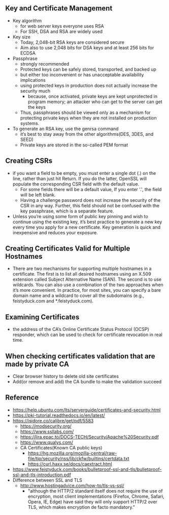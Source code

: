 ## Key and Certificate Management
- Key algorithm
  - for web server keys everyone uses RSA
  - For SSH, DSA and RSA are widely used
- Key size
  - Today, 2,048-bit RSA keys are considered secure
  - Aim also to use 2,048 bits for DSA keys and at least 256 bits for ECDSA
- Passphrase
  - strongly recommended
  - Protected keys can be safely stored, transported, and backed up
  - but either too inconvenient or has unacceptable availability implications
  - using protected keys in production does not actually increase the security much
    - because, once activated, private keys are kept unprotected in program memory; an attacker who can get to the server can get the keys
   - Thus, passphrases should be viewed only as a mechanism for protecting private keys when they are not installed on production systems.
- To generate an RSA key, use the genrsa command
  - it’s best to stay away from the other algorithms(DES, 3DES, and SEED)
  - Private keys are stored in the so-called PEM format
## Creating CSRs
- if you want a field to be empty, you must enter a single dot (.) on the line, rather than just
hit Return. If you do the latter, OpenSSL will populate the corresponding CSR field with the
default value.
  - For some fields there will be a default value, If you enter '.', the field will be left blank.
  - Having a challenge password does not increase the security of the CSR in any way. Further, this field
should not be confused with the key passphrase, which is a separate feature.
- Unless you’re using some form of public key pinning and wish to continue using the existing key, it’s best practice to generate a new key every time you apply for a new certificate. Key generation is quick and inexpensive and reduces your exposure.
## Creating Certificates Valid for Multiple Hostnames
- There are two mechanisms for supporting multiple hostnames in a certificate. The first is to list all desired hostnames using an X.509 extension called Subject Alternative Name (SAN). The second is to use wildcards. You can also use a combination of the two approaches when it’s more convenient. In practice, for most sites, you can specify a bare domain name and a wildcard to cover all the subdomains (e.g., feistyduck.com and *.feistyduck.com).

## Examining Certificates
- the address of the CA’s Online Certificate Status Protocol (OCSP) responder, which can be used to check for certificate revocation in real time.


## When checking certificates validation that are made by private CA
- Clear browser history to delete old site certificates
- Add(or remove and add) the CA bundle to make the validation succeed


## Reference
- https://help.ubuntu.com/lts/serverguide/certificates-and-security.html
- https://pki-tutorial.readthedocs.io/en/latest/
- https://isidore.co/calibre/get/pdf/5583
  - https://modsecurity.org/
  - https://www.ssllabs.com/
  - https://lira.epac.to/DOCS-TECH/Security/Apache%20Security.pdf
  - https://www.qualys.com/
  - CA Certificates(Known CA public keys)
    - https://hg.mozilla.org/mozilla-central/raw-file/tip/security/nss/lib/ckfw/builtins/certdata.txt
    - https://curl.haxx.se/docs/caextract.html
- https://www.feistyduck.com/books/bulletproof-ssl-and-tls/bulletproof-ssl-and-tls-introduction.pdf
- Difference between SSL and TLS
  - http://www.hostingadvice.com/how-to/tls-vs-ssl/
    - "although the HTTP/2 standard itself does not require the use of encryption, most client implementations (Firefox, Chrome, Safari, Opera, IE, Edge) have said they will only support HTTP/2 over TLS, which makes encryption de facto mandatory."
